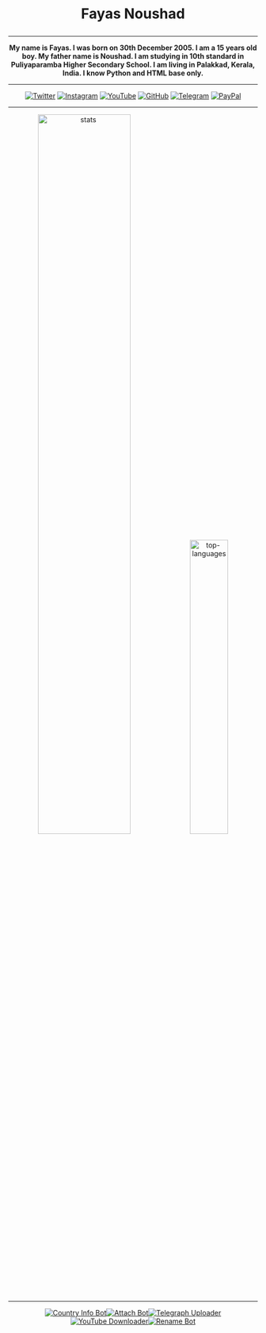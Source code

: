 <h1><p align="center">Fayas Noushad</p></h1>

---

<p align="center">
  <b>
My name is Fayas. I was born on 30th December 2005. I am a 15 years old boy. My father name is Noushad. I am studying in 10th standard in Puliyaparamba Higher Secondary School. I am living in Palakkad, Kerala, India. I know Python and HTML base only.
  </b>
</p>

---

<p align="center">
  <a href="https://twitter.com/FayasNoushad"><img src="https://img.shields.io/badge/Twitter-white?&style=for-the-badge&logo=twitter" alt="Twitter"></a>
  <a href="https://instagram.com/TheFayas"><img src="https://img.shields.io/badge/Instagram-white?&style=for-the-badge&logo=instagram" alt="Instagram"></a>
  <a href="https://youtube.com/channel/UCqC-Yzy8J9FuTH_lDRhBMCA"><img src="https://img.shields.io/badge/YouTube-white?&style=for-the-badge&logo=youtube&logoColor=red" alt="YouTube"></a>
  <a href="https://github.com/FayasNoushad"><img src="https://img.shields.io/badge/GitHub-white?&style=for-the-badge&logo=github&logoColor=black" alt="GitHub"></a>
  <a href="https://telegram.me/FayasNoushad"><img src="https://img.shields.io/badge/Telegram-white?&style=for-the-badge&logo=telegram" alt="Telegram"></a>
  <a href="https://paypal.me/FayasNoushad"><img src="https://img.shields.io/badge/PayPal-white?&style=for-the-badge&logo=paypal" alt="PayPal"></a>
</p>

---

<p align="center"><img alt="stats" width="61%" src="https://github-stats.fayas.cf/api?username=FayasNoushad&show_icons=true&hide=issues,prs&count_private=true&include_all_commits=true&disable_animations=false&custom_title=Stats&theme=tokyonight"/><img alt="top-languages" width="39%" src="https://github-stats.fayas.cf/api/top-langs/?username=FayasNoushad&layout=compact&disable_animations=false&custom_title=Languages&theme=tokyonight"/></p>

---

<p align="center"><a href="https://github.com/FayasNoushad/Country-Info-Bot"><img src="https://github-stats.fayas.cf/api/pin/?username=FayasNoushad&repo=Country-Info-Bot&theme=tokyonight" alt="Country Info Bot"></a><a href="https://github.com/FayasNoushad/Attach Bot"><img src="https://github-stats.fayas.cf/api/pin/?username=FayasNoushad&repo=Attach-Bot&theme=tokyonight" alt="Attach Bot"></a><a href="https://github.com/FayasNoushad/Telegraph-Uploader-Bot"><img src="https://github-stats.fayas.cf/api/pin/?username=FayasNoushad&repo=Telegraph-Uploader-Bot&theme=tokyonight" alt="Telegraph Uploader"></a><a href="https://github.com/FayasNoushad/YouTube-Downloader"><img src="https://github-stats.fayas.cf/api/pin/?username=FayasNoushad&repo=YouTube-Downloader&theme=tokyonight" alt="YouTube Downloader"></a><a href="https://github.com/FayasNoushad/Rename-Bot"><img src="https://github-stats.fayas.cf/api/pin/?username=FayasNoushad&repo=Rename-Bot&theme=tokyonight" alt="Rename Bot"></a></p>
